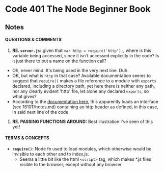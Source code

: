 # Code 401 The Node Beginner Book
## Notes

#### QUESTIONS & COMMENTS
1. **RE. `server.js`:** given that `var http = require('http');`, where is this variable being accessed, since it isn't accessed explicitly in the code?  Is it just there to put a name on the function call?
  * Oh, never mind.  It's being used in the very next line.  Duh.
  * OK, but what is `http` in that case?  Available documentation seems to suggest that `require()` makes a file reference to a module with `exports` declared, including a directory path, yet here there is neither any path, nor any clearly evident 'http' file, let alone any declared `exports`; so what gives?
  * According to the [documentation here](https://nodejs.org/api/http.html#http_http), this apparently loads an interface (see 161017notes.md) containing an http header as defined, in this case, in said next line of the code  
1. **RE. PASSING FUNCTIONS AROUND:** Best illustration I've seen of this yet!


#### TERMS & CONCEPTS
  * **`require()`:** Node fn used to load modules, which otherwise would be invisible to each other and to index.js.
      * Seems a little bit like the html `<script>` tag, which makes *.js files visible to the browser, except without any browser
